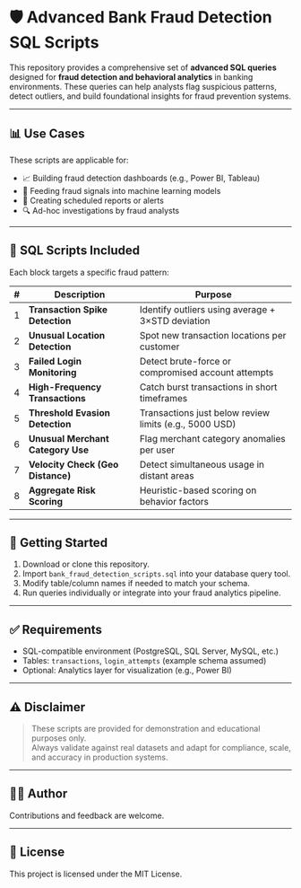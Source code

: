 # 🛡️ Advanced Bank Fraud Detection SQL Scripts

This repository provides a comprehensive set of **advanced SQL queries** designed for **fraud detection and behavioral analytics** in banking environments. These queries can help analysts flag suspicious patterns, detect outliers, and build foundational insights for fraud prevention systems.

---

## 📊 Use Cases

These scripts are applicable for:

- 📈 Building fraud detection dashboards (e.g., Power BI, Tableau)
- 🧠 Feeding fraud signals into machine learning models
- 🚨 Creating scheduled reports or alerts
- 🔍 Ad-hoc investigations by fraud analysts

---

## 📁 SQL Scripts Included

Each block targets a specific fraud pattern:

| # | Description | Purpose |
|--:|-------------|---------|
| 1 | **Transaction Spike Detection** | Identify outliers using average + 3×STD deviation |
| 2 | **Unusual Location Detection** | Spot new transaction locations per customer |
| 3 | **Failed Login Monitoring** | Detect brute-force or compromised account attempts |
| 4 | **High-Frequency Transactions** | Catch burst transactions in short timeframes |
| 5 | **Threshold Evasion Detection** | Transactions just below review limits (e.g., 5000 USD) |
| 6 | **Unusual Merchant Category Use** | Flag merchant category anomalies per user |
| 7 | **Velocity Check (Geo Distance)** | Detect simultaneous usage in distant areas |
| 8 | **Aggregate Risk Scoring** | Heuristic-based scoring on behavior factors |

---

## 🚀 Getting Started

1. Download or clone this repository.
2. Import `bank_fraud_detection_scripts.sql` into your database query tool.
3. Modify table/column names if needed to match your schema.
4. Run queries individually or integrate into your fraud analytics pipeline.

---

## ✅ Requirements

- SQL-compatible environment (PostgreSQL, SQL Server, MySQL, etc.)
- Tables: `transactions`, `login_attempts` (example schema assumed)
- Optional: Analytics layer for visualization (e.g., Power BI)

---

## ⚠️ Disclaimer

> These scripts are provided for demonstration and educational purposes only.  
> Always validate against real datasets and adapt for compliance, scale, and accuracy in production systems.

---

## 👨‍💻 Author
Contributions and feedback are welcome.

---

## 📄 License

This project is licensed under the MIT License.
